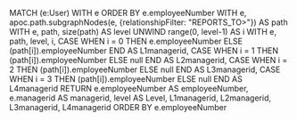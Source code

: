 MATCH (e:User)
WITH e
ORDER BY e.employeeNumber
WITH e, apoc.path.subgraphNodes(e, {relationshipFilter: "REPORTS_TO>"}) AS path
WITH e, path, size(path) AS level
UNWIND range(0, level-1) AS i
WITH e, path, level, i, 
     CASE WHEN i = 0 THEN e.employeeNumber ELSE (path[i]).employeeNumber END AS L1managerid,
     CASE WHEN i = 1 THEN (path[i]).employeeNumber ELSE null END AS L2managerid,
     CASE WHEN i = 2 THEN (path[i]).employeeNumber ELSE null END AS L3managerid,
     CASE WHEN i = 3 THEN (path[i]).employeeNumber ELSE null END AS L4managerid
RETURN e.employeeNumber AS employeeNumber,
       e.managerid AS managerid,
       level AS Level,
       L1managerid, L2managerid, L3managerid, L4managerid
ORDER BY e.employeeNumber

